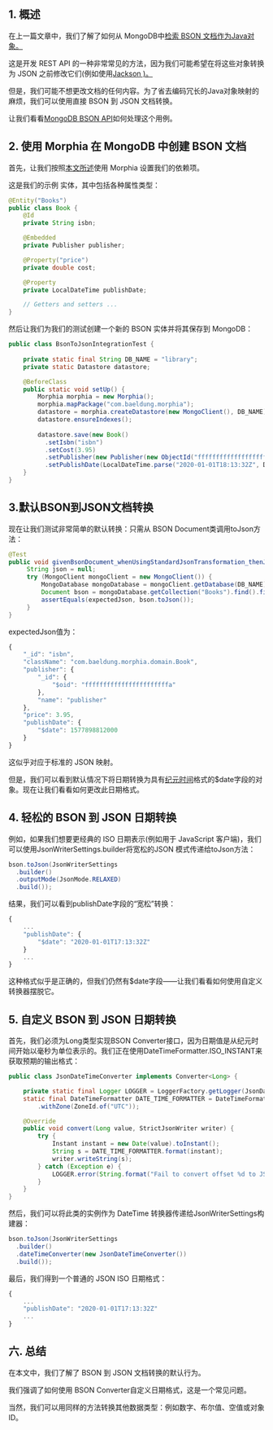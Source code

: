 ## 1. 概述

在上一篇文章中，我们了解了如何从 MongoDB中[检索 BSON 文档作为Java对象。](https://www.baeldung.com/mongodb-bson)

这是开发 REST API 的一种非常常见的方法，因为我们可能希望在将这些对象转换为 JSON 之前修改它们(例如使用[Jackson )。](https://www.baeldung.com/jackson)

但是，我们可能不想更改文档的任何内容。为了省去编码冗长的Java对象映射的麻烦，我们可以使用直接 BSON 到 JSON 文档转换。

让我们看看[MongoDB BSON API](https://search.maven.org/artifact/org.mongodb/bson)如何处理这个用例。

## 2. 使用 Morphia 在 MongoDB 中创建 BSON 文档

首先，让我们按照[本文所述](https://www.baeldung.com/mongodb-morphia)使用 Morphia 设置我们的依赖项。

这是我们的示例 实体，其中包括各种属性类型：

```java
@Entity("Books")
public class Book {
    @Id
    private String isbn;

    @Embedded
    private Publisher publisher;

    @Property("price")
    private double cost;

    @Property
    private LocalDateTime publishDate;

    // Getters and setters ...
}
```

然后让我们为我们的测试创建一个新的 BSON 实体并将其保存到 MongoDB：

```java
public class BsonToJsonIntegrationTest {
    
    private static final String DB_NAME = "library";
    private static Datastore datastore;

    @BeforeClass
    public static void setUp() {
        Morphia morphia = new Morphia();
        morphia.mapPackage("com.baeldung.morphia");
        datastore = morphia.createDatastore(new MongoClient(), DB_NAME);
        datastore.ensureIndexes();
        
        datastore.save(new Book()
          .setIsbn("isbn")
          .setCost(3.95)
          .setPublisher(new Publisher(new ObjectId("fffffffffffffffffffffffa"),"publisher"))
          .setPublishDate(LocalDateTime.parse("2020-01-01T18:13:32Z", DateTimeFormatter.ISO_DATE_TIME)));
    }
}
```

## 3.默认BSON到JSON文档转换

现在让我们测试非常简单的默认转换：只需从 BSON Document类调用toJson方法： 

```java
@Test
public void givenBsonDocument_whenUsingStandardJsonTransformation_thenJsonDateIsObjectEpochTime() {
     String json = null;
     try (MongoClient mongoClient = new MongoClient()) {
         MongoDatabase mongoDatabase = mongoClient.getDatabase(DB_NAME);
         Document bson = mongoDatabase.getCollection("Books").find().first();
         assertEquals(expectedJson, bson.toJson());
     }
}
```

expectedJson值为：

```javascript
{
    "_id": "isbn",
    "className": "com.baeldung.morphia.domain.Book",
    "publisher": {
        "_id": {
            "$oid": "fffffffffffffffffffffffa"
        },
        "name": "publisher"
    },
    "price": 3.95,
    "publishDate": {
        "$date": 1577898812000
    }
}
```

这似乎对应于标准的 JSON 映射。

但是，我们可以看到默认情况下将日期转换为具有[纪元时间](https://en.wikipedia.org/wiki/Unix_time)格式的$date字段的对象。现在让我们看看如何更改此日期格式。

## 4. 轻松的 BSON 到 JSON 日期转换

例如，如果我们想要更经典的 ISO 日期表示(例如用于 JavaScript 客户端)，我们可以使用JsonWriterSettings.builder将宽松的JSON 模式传递给toJson方法：

```java
bson.toJson(JsonWriterSettings
  .builder()
  .outputMode(JsonMode.RELAXED)
  .build());
```

结果，我们可以看到publishDate字段的“宽松”转换：

```javascript
{
    ...
    "publishDate": {
        "$date": "2020-01-01T17:13:32Z"
    }
    ...
}
```

这种格式似乎是正确的，但我们仍然有$date字段——让我们看看如何使用自定义转换器摆脱它。

## 5. 自定义 BSON 到 JSON 日期转换

首先，我们必须为Long类型实现BSON Converter接口，因为日期值是从纪元时间开始以毫秒为单位表示的。我们正在使用DateTimeFormatter.ISO_INSTANT来获取预期的输出格式：

```java
public class JsonDateTimeConverter implements Converter<Long> {

    private static final Logger LOGGER = LoggerFactory.getLogger(JsonDateTimeConverter.class);
    static final DateTimeFormatter DATE_TIME_FORMATTER = DateTimeFormatter.ISO_INSTANT
        .withZone(ZoneId.of("UTC"));

    @Override
    public void convert(Long value, StrictJsonWriter writer) {
        try {
            Instant instant = new Date(value).toInstant();
            String s = DATE_TIME_FORMATTER.format(instant);
            writer.writeString(s);
        } catch (Exception e) {
            LOGGER.error(String.format("Fail to convert offset %d to JSON date", value), e);
        }
    }
}
```

然后，我们可以将此类的实例作为 DateTime 转换器传递给JsonWriterSettings构建器：

```java
bson.toJson(JsonWriterSettings
  .builder()
  .dateTimeConverter(new JsonDateTimeConverter())
  .build());
```

最后，我们得到一个普通的 JSON ISO 日期格式：

```javascript
{
    ...
    "publishDate": "2020-01-01T17:13:32Z"
    ...
}
```

## 六. 总结

在本文中，我们了解了 BSON 到 JSON 文档转换的默认行为。

我们强调了如何使用 BSON Converter自定义日期格式，这是一个常见问题。

当然，我们可以用同样的方法转换其他数据类型：例如数字、布尔值、空值或对象 ID。